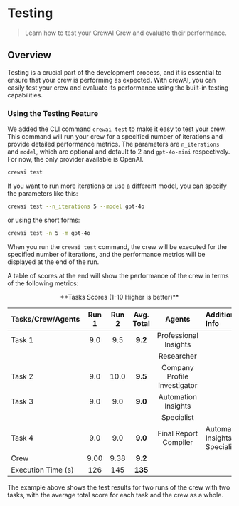 # Testing

> Learn how to test your CrewAI Crew and evaluate their performance.

## Overview

Testing is a crucial part of the development process, and it is essential to ensure that your crew is performing as expected. With crewAI, you can easily test your crew and evaluate its performance using the built-in testing capabilities.

### Using the Testing Feature

We added the CLI command `crewai test` to make it easy to test your crew. This command will run your crew for a specified number of iterations and provide detailed performance metrics. The parameters are `n_iterations` and `model`, which are optional and default to 2 and `gpt-4o-mini` respectively. For now, the only provider available is OpenAI.

```bash
crewai test
```

If you want to run more iterations or use a different model, you can specify the parameters like this:

```bash
crewai test --n_iterations 5 --model gpt-4o
```

or using the short forms:

```bash
crewai test -n 5 -m gpt-4o
```

When you run the `crewai test` command, the crew will be executed for the specified number of iterations, and the performance metrics will be displayed at the end of the run.

A table of scores at the end will show the performance of the crew in terms of the following metrics:

<center>**Tasks Scores (1-10 Higher is better)**</center>

| Tasks/Crew/Agents  | Run 1 | Run 2 | Avg. Total |            Agents            | Additional Info                |
| :----------------- | :---: | :---: | :--------: | :--------------------------: | :----------------------------- |
| Task 1             |  9.0  |  9.5  |   **9.2**  |     Professional Insights    |                                |
|                    |       |       |            |          Researcher          |                                |
| Task 2             |  9.0  |  10.0 |   **9.5**  | Company Profile Investigator |                                |
| Task 3             |  9.0  |  9.0  |   **9.0**  |      Automation Insights     |                                |
|                    |       |       |            |          Specialist          |                                |
| Task 4             |  9.0  |  9.0  |   **9.0**  |     Final Report Compiler    | Automation Insights Specialist |
| Crew               |  9.00 |  9.38 |   **9.2**  |                              |                                |
| Execution Time (s) |  126  |  145  |   **135**  |                              |                                |

The example above shows the test results for two runs of the crew with two tasks, with the average total score for each task and the crew as a whole.
